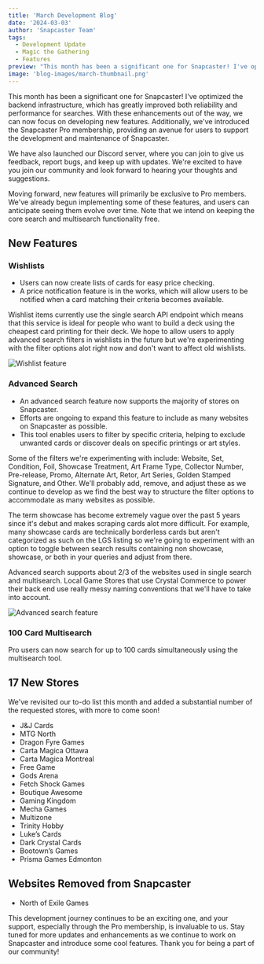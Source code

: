```yaml
---
title: 'March Development Blog'
date: '2024-03-03'
author: 'Snapcaster Team'
tags:
  - Development Update
  - Magic the Gathering
  - Features
preview: "This month has been a significant one for Snapcaster! I've optimized the backend infrastructure, which has greatly improved both reliability and performance for searches. With these enhancements out of the way, we can now focus on developing new features. Additionally, we've introduced the Snapcaster Pro membership, providing an avenue for users to support the development and maintenance of Snapcaster."
image: 'blog-images/march-thumbnail.png'
---
```


This month has been a significant one for Snapcaster! I've optimized the backend infrastructure, which has greatly improved both reliability and performance for searches. With these enhancements out of the way, we can now focus on developing new features. Additionally, we've introduced the Snapcaster Pro membership, providing an avenue for users to support the development and maintenance of Snapcaster.

We have also launched our Discord server, where you can join to give us feedback, report bugs, and keep up with updates. We're excited to have you join our community and look forward to hearing your thoughts and suggestions.

Moving forward, new features will primarily be exclusive to Pro members. We've already begun implementing some of these features, and users can anticipate seeing them evolve over time. Note that we intend on keeping the core search and multisearch functionality free.

## New Features

### Wishlists

- Users can now create lists of cards for easy price checking.
- A price notification feature is in the works, which will allow users to be notified when a card matching their criteria becomes available.

Wishlist items currently use the single search API endpoint which means that this service is ideal for people who want to build a deck using the cheapest card printing for their deck. We hope to allow users to apply advanced search filters in wishlists in the future but we're experimenting with the filter options alot right now and don't want to affect old wishlists.

![Wishlist feature](/blog-images/march-wishlist.png)

### Advanced Search

- An advanced search feature now supports the majority of stores on Snapcaster.
- Efforts are ongoing to expand this feature to include as many websites on Snapcaster as possible.
- This tool enables users to filter by specific criteria, helping to exclude unwanted cards or discover deals on specific printings or art styles.

Some of the filters we're experimenting with include: Website, Set, Condition, Foil, Showcase Treatment, Art Frame Type, Collector Number, Pre-release, Promo, Alternate Art, Retor, Art Series, Golden Stamped Signature, and Other. We'll probably add, remove, and adjust these as we continue to develop as we find the best way to structure the filter options to accommodate as many websites as possible.

The term showcase has become extremely vague over the past 5 years since it's debut and makes scraping cards alot more difficult. For example, many showcase cards are technically borderless cards but aren't categorized as such on the LGS listing so we're going to experiment with an option to toggle between search results containing non showcase, showcase, or both in your queries and adjust from there.

Advanced search supports about 2/3 of the websites used in single search and multisearch. Local Game Stores that use Crystal Commerce to power their back end use really messy naming conventions that we'll have to take into account.

![Advanced search feature](/blog-images/march-advanced.png)

### 100 Card Multisearch

Pro users can now search for up to 100 cards simultaneously using the multisearch tool.

## 17 New Stores

We've revisited our to-do list this month and added a substantial number of the requested stores, with more to come soon!

- J&J Cards
- MTG North
- Dragon Fyre Games
- Carta Magica Ottawa
- Carta Magica Montreal
- Free Game
- Gods Arena
- Fetch Shock Games
- Boutique Awesome
- Gaming Kingdom
- Mecha Games
- Multizone
- Trinity Hobby
- Luke’s Cards
- Dark Crystal Cards
- Bootown’s Games
- Prisma Games Edmonton

## Websites Removed from Snapcaster

- North of Exile Games

This development journey continues to be an exciting one, and your support, especially through the Pro membership, is invaluable to us. Stay tuned for more updates and enhancements as we continue to work on Snapcaster and introduce some cool features. Thank you for being a part of our community!
